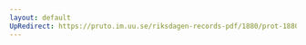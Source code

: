 ```yaml
---
layout: default
UpRedirect: https://pruto.im.uu.se/riksdagen-records-pdf/1880/prot-1880--ak--002/prot-1880--ak--002_000.pdf
---
```

